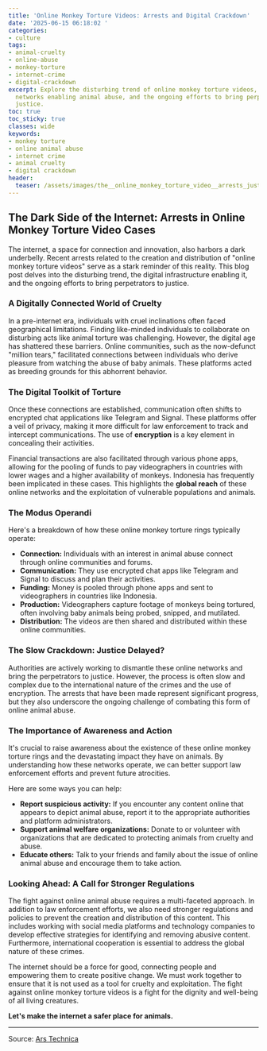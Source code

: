```yaml
---
title: 'Online Monkey Torture Videos: Arrests and Digital Crackdown'
date: '2025-06-15 06:18:02 '
categories:
- culture
tags:
- animal-cruelty
- online-abuse
- monkey-torture
- internet-crime
- digital-crackdown
excerpt: Explore the disturbing trend of online monkey torture videos, the digital
  networks enabling animal abuse, and the ongoing efforts to bring perpetrators to
  justice.
toc: true
toc_sticky: true
classes: wide
keywords:
- monkey torture
- online animal abuse
- internet crime
- animal cruelty
- digital crackdown
header:
  teaser: /assets/images/the__online_monkey_torture_video__arrests_just_kee_20250615061802.jpg
---
```


## The Dark Side of the Internet: Arrests in Online Monkey Torture Video Cases

The internet, a space for connection and innovation, also harbors a dark underbelly. Recent arrests related to the creation and distribution of "online monkey torture videos" serve as a stark reminder of this reality. This blog post delves into the disturbing trend, the digital infrastructure enabling it, and the ongoing efforts to bring perpetrators to justice.

### A Digitally Connected World of Cruelty

In a pre-internet era, individuals with cruel inclinations often faced geographical limitations. Finding like-minded individuals to collaborate on disturbing acts like animal torture was challenging. However, the digital age has shattered these barriers. Online communities, such as the now-defunct "million tears," facilitated connections between individuals who derive pleasure from watching the abuse of baby animals. These platforms acted as breeding grounds for this abhorrent behavior.

### The Digital Toolkit of Torture

Once these connections are established, communication often shifts to encrypted chat applications like Telegram and Signal. These platforms offer a veil of privacy, making it more difficult for law enforcement to track and intercept communications. The use of **encryption** is a key element in concealing their activities.

Financial transactions are also facilitated through various phone apps, allowing for the pooling of funds to pay videographers in countries with lower wages and a higher availability of monkeys. Indonesia has frequently been implicated in these cases. This highlights the **global reach** of these online networks and the exploitation of vulnerable populations and animals.

### The Modus Operandi

Here's a breakdown of how these online monkey torture rings typically operate:

*   **Connection:** Individuals with an interest in animal abuse connect through online communities and forums.
*   **Communication:** They use encrypted chat apps like Telegram and Signal to discuss and plan their activities.
*   **Funding:** Money is pooled through phone apps and sent to videographers in countries like Indonesia.
*   **Production:** Videographers capture footage of monkeys being tortured, often involving baby animals being probed, snipped, and mutilated.
*   **Distribution:** The videos are then shared and distributed within these online communities.

### The Slow Crackdown: Justice Delayed?

Authorities are actively working to dismantle these online networks and bring the perpetrators to justice. However, the process is often slow and complex due to the international nature of the crimes and the use of encryption. The arrests that have been made represent significant progress, but they also underscore the ongoing challenge of combating this form of online animal abuse.

### The Importance of Awareness and Action

It's crucial to raise awareness about the existence of these online monkey torture rings and the devastating impact they have on animals. By understanding how these networks operate, we can better support law enforcement efforts and prevent future atrocities.

Here are some ways you can help:

*   **Report suspicious activity:** If you encounter any content online that appears to depict animal abuse, report it to the appropriate authorities and platform administrators.
*   **Support animal welfare organizations:** Donate to or volunteer with organizations that are dedicated to protecting animals from cruelty and abuse.
*   **Educate others:** Talk to your friends and family about the issue of online animal abuse and encourage them to take action.

### Looking Ahead: A Call for Stronger Regulations

The fight against online animal abuse requires a multi-faceted approach. In addition to law enforcement efforts, we also need stronger regulations and policies to prevent the creation and distribution of this content. This includes working with social media platforms and technology companies to develop effective strategies for identifying and removing abusive content. Furthermore, international cooperation is essential to address the global nature of these crimes.

The internet should be a force for good, connecting people and empowering them to create positive change. We must work together to ensure that it is not used as a tool for cruelty and exploitation. The fight against online monkey torture videos is a fight for the dignity and well-being of all living creatures.

**Let's make the internet a safer place for animals.**

---

Source: [Ars Technica](https://arstechnica.com/culture/2025/06/despite-arrests-online-monkey-torture-rings-keep-on-torturing/)